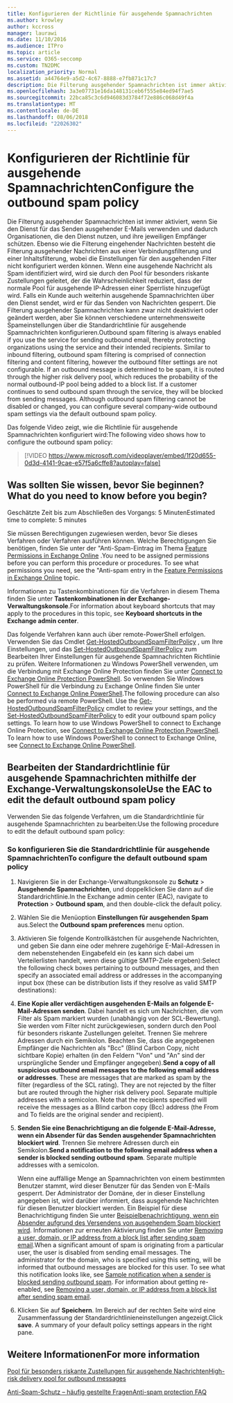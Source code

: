 ```yaml
---
title: Konfigurieren der Richtlinie für ausgehende Spamnachrichten
ms.author: krowley
author: kccross
manager: laurawi
ms.date: 11/10/2016
ms.audience: ITPro
ms.topic: article
ms.service: O365-seccomp
ms.custom: TN2DMC
localization_priority: Normal
ms.assetid: a44764e9-a5d2-4c67-8888-e7fb871c17c7
description: Die Filterung ausgehender Spamnachrichten ist immer aktiviert, wenn Sie den Dienst für das Senden ausgehender E-Mails verwenden und dadurch Organisationen, die den Dienst nutzen, und ihre jeweiligen Empfänger schützen.
ms.openlocfilehash: 3a3e07731e16da148131ceb6f555e84ed94f7ae5
ms.sourcegitcommit: 22bca85c3c6d946083d3784f72e886c068d49f4a
ms.translationtype: MT
ms.contentlocale: de-DE
ms.lasthandoff: 08/06/2018
ms.locfileid: "22026302"
---
```

# <a name="configure-the-outbound-spam-policy"></a><span data-ttu-id="f7b1f-103">Konfigurieren der Richtlinie für ausgehende Spamnachrichten</span><span class="sxs-lookup"><span data-stu-id="f7b1f-103">Configure the outbound spam policy</span></span>

<span data-ttu-id="f7b1f-p101">Die Filterung ausgehender Spamnachrichten ist immer aktiviert, wenn Sie den Dienst für das Senden ausgehender E-Mails verwenden und dadurch Organisationen, die den Dienst nutzen, und ihre jeweiligen Empfänger schützen. Ebenso wie die Filterung eingehender Nachrichten besteht die Filterung ausgehender Nachrichten aus einer Verbindungsfilterung und einer Inhaltsfilterung, wobei die Einstellungen für den ausgehenden Filter nicht konfiguriert werden können. Wenn eine ausgehende Nachricht als Spam identifiziert wird, wird sie durch den Pool für besonders riskante Zustellungen geleitet, der die Wahrscheinlichkeit reduziert, dass der normale Pool für ausgehende IP-Adressen einer Sperrliste hinzugefügt wird. Falls ein Kunde auch weiterhin ausgehende Spamnachrichten über den Dienst sendet, wird er für das Senden von Nachrichten gesperrt. Die Filterung ausgehender Spamnachrichten kann zwar nicht deaktiviert oder geändert werden, aber Sie können verschiedene unternehmensweite Spameinstellungen über die Standardrichtlinie für ausgehende Spamnachrichten konfigurieren.</span><span class="sxs-lookup"><span data-stu-id="f7b1f-p101">Outbound spam filtering is always enabled if you use the service for sending outbound email, thereby protecting organizations using the service and their intended recipients. Similar to inbound filtering, outbound spam filtering is comprised of connection filtering and content filtering, however the outbound filter settings are not configurable. If an outbound message is determined to be spam, it is routed through the higher risk delivery pool, which reduces the probability of the normal outbound-IP pool being added to a block list. If a customer continues to send outbound spam through the service, they will be blocked from sending messages. Although outbound spam filtering cannot be disabled or changed, you can configure several company-wide outbound spam settings via the default outbound spam policy.</span></span> 
  
<span data-ttu-id="f7b1f-109">Das folgende Video zeigt, wie die Richtlinie für ausgehende Spamnachrichten konfiguriert wird:</span><span class="sxs-lookup"><span data-stu-id="f7b1f-109">The following video shows how to configure the outbound spam policy:</span></span>
  
> [!VIDEO https://www.microsoft.com/videoplayer/embed/1f20d655-0d3d-4141-9cae-e57f5a6cffe8?autoplay=false]
  
## <a name="what-do-you-need-to-know-before-you-begin"></a><span data-ttu-id="f7b1f-110">Was sollten Sie wissen, bevor Sie beginnen?</span><span class="sxs-lookup"><span data-stu-id="f7b1f-110">What do you need to know before you begin?</span></span>
<span data-ttu-id="f7b1f-111"><a name="sectionSection0"> </a></span><span class="sxs-lookup"><span data-stu-id="f7b1f-111"></span></span>

<span data-ttu-id="f7b1f-112">Geschätzte Zeit bis zum Abschließen des Vorgangs: 5 Minuten</span><span class="sxs-lookup"><span data-stu-id="f7b1f-112">Estimated time to complete: 5 minutes</span></span>
  
<span data-ttu-id="f7b1f-p102">Sie müssen Berechtigungen zugewiesen werden, bevor Sie dieses Verfahren oder Verfahren ausführen können. Welche Berechtigungen Sie benötigen, finden Sie unter der "Anti-Spam-Eintrag im Thema [Feature Permissions in Exchange Online](http://technet.microsoft.com/library/15073ce1-0917-403b-8839-02a2ebc96e16.aspx) .</span><span class="sxs-lookup"><span data-stu-id="f7b1f-p102">You need to be assigned permissions before you can perform this procedure or procedures. To see what permissions you need, see the "Anti-spam entry in the [Feature Permissions in Exchange Online](http://technet.microsoft.com/library/15073ce1-0917-403b-8839-02a2ebc96e16.aspx) topic.</span></span> 
  
<span data-ttu-id="f7b1f-115">Informationen zu Tastenkombinationen für die Verfahren in diesem Thema finden Sie unter **Tastenkombinationen in der Exchange-Verwaltungskonsole**.</span><span class="sxs-lookup"><span data-stu-id="f7b1f-115">For information about keyboard shortcuts that may apply to the procedures in this topic, see **Keyboard shortcuts in the Exchange admin center**.</span></span>
  
<span data-ttu-id="f7b1f-p103">Das folgende Verfahren kann auch über remote-PowerShell erfolgen. Verwenden Sie das Cmdlet [Get-HostedOutboundSpamFilterPolicy](http://technet.microsoft.com/library/8f15c83c-c10a-4d9d-b135-35321430bdc2.aspx) , um Ihre Einstellungen, und das [Set-HostedOutboundSpamFilterPolicy](http://technet.microsoft.com/library/665d1b04-d4b5-4a0e-811a-4e37096ccbfd.aspx) zum Bearbeiten Ihrer Einstellungen für ausgehende Spamnachrichten Richtlinie zu prüfen. Weitere Informationen zu Windows PowerShell verwenden, um die Verbindung mit Exchange Online Protection finden Sie unter [Connect to Exchange Online Protection PowerShell](https://go.microsoft.com/fwlink/p/?linkid=627290). So verwenden Sie Windows PowerShell für die Verbindung zu Exchange Online finden Sie unter [Connect to Exchange Online PowerShell](https://go.microsoft.com/fwlink/p/?linkid=396554).</span><span class="sxs-lookup"><span data-stu-id="f7b1f-p103">The following procedure can also be performed via remote PowerShell. Use the [Get-HostedOutboundSpamFilterPolicy](http://technet.microsoft.com/library/8f15c83c-c10a-4d9d-b135-35321430bdc2.aspx) cmdlet to review your settings, and the [Set-HostedOutboundSpamFilterPolicy](http://technet.microsoft.com/library/665d1b04-d4b5-4a0e-811a-4e37096ccbfd.aspx) to edit your outbound spam policy settings. To learn how to use Windows PowerShell to connect to Exchange Online Protection, see [Connect to Exchange Online Protection PowerShell](https://go.microsoft.com/fwlink/p/?linkid=627290). To learn how to use Windows PowerShell to connect to Exchange Online, see [Connect to Exchange Online PowerShell](https://go.microsoft.com/fwlink/p/?linkid=396554).</span></span>
  
## <a name="use-the-eac-to-edit-the-default-outbound-spam-policy"></a><span data-ttu-id="f7b1f-120">Bearbeiten der Standardrichtlinie für ausgehende Spamnachrichten mithilfe der Exchange-Verwaltungskonsole</span><span class="sxs-lookup"><span data-stu-id="f7b1f-120">Use the EAC to edit the default outbound spam policy</span></span>
<span data-ttu-id="f7b1f-121"><a name="sectionSection1"> </a></span><span class="sxs-lookup"><span data-stu-id="f7b1f-121"></span></span>

<span data-ttu-id="f7b1f-122">Verwenden Sie das folgende Verfahren, um die Standardrichtlinie für ausgehende Spamnachrichten zu bearbeiten:</span><span class="sxs-lookup"><span data-stu-id="f7b1f-122">Use the following procedure to edit the default outbound spam policy:</span></span>
  
### <a name="to-configure-the-default-outbound-spam-policy"></a><span data-ttu-id="f7b1f-123">So konfigurieren Sie die Standardrichtlinie für ausgehende Spamnachrichten</span><span class="sxs-lookup"><span data-stu-id="f7b1f-123">To configure the default outbound spam policy</span></span>

1. <span data-ttu-id="f7b1f-124">Navigieren Sie in der Exchange-Verwaltungskonsole zu **Schutz** \> **Ausgehende Spamnachrichten**, und doppelklicken Sie dann auf die Standardrichtlinie.</span><span class="sxs-lookup"><span data-stu-id="f7b1f-124">In the Exchange admin center (EAC), navigate to **Protection** \> **Outbound spam**, and then double-click the default policy.</span></span>
    
2. <span data-ttu-id="f7b1f-125">Wählen Sie die Menüoption **Einstellungen für ausgehenden Spam** aus.</span><span class="sxs-lookup"><span data-stu-id="f7b1f-125">Select the **Outbound spam preferences** menu option.</span></span> 
    
3. <span data-ttu-id="f7b1f-126">Aktivieren Sie folgende Kontrollkästchen für ausgehende Nachrichten, und geben Sie dann eine oder mehrere zugehörige E-Mail-Adressen in dem nebenstehenden Eingabefeld ein (es kann sich dabei um Verteilerlisten handelt, wenn diese gültige SMTP-Ziele ergeben):</span><span class="sxs-lookup"><span data-stu-id="f7b1f-126">Select the following check boxes pertaining to outbound messages, and then specify an associated email address or addresses in the accompanying input box (these can be distribution lists if they resolve as valid SMTP destinations):</span></span>
    
1. <span data-ttu-id="f7b1f-p104">**Eine Kopie aller verdächtigen ausgehenden E-Mails an folgende E-Mail-Adressen senden**. Dabei handelt es sich um Nachrichten, die vom Filter als Spam markiert wurden (unabhängig von der SCL-Bewertung). Sie werden vom Filter nicht zurückgewiesen, sondern durch den Pool für besonders riskante Zustellungen geleitet. Trennen Sie mehrere Adressen durch ein Semikolon. Beachten Sie, dass die angegebenen Empfänger die Nachrichten als "Bcc" (Blind Carbon Copy, nicht sichtbare Kopie) erhalten (in den Feldern "Von" und "An" sind der ursprüngliche Sender und Empfänger angegeben).</span><span class="sxs-lookup"><span data-stu-id="f7b1f-p104">**Send a copy of all suspicious outbound email messages to the following email address or addresses**. These are messages that are marked as spam by the filter (regardless of the SCL rating). They are not rejected by the filter but are routed through the higher risk delivery pool. Separate multiple addresses with a semicolon. Note that the recipients specified will receive the messages as a Blind carbon copy (Bcc) address (the From and To fields are the original sender and recipient).</span></span>
    
2. <span data-ttu-id="f7b1f-p105">**Senden Sie eine Benachrichtigung an die folgende E-Mail-Adresse, wenn ein Absender für das Senden ausgehender Spamnachrichten blockiert wird**. Trennen Sie mehrere Adressen durch ein Semikolon.</span><span class="sxs-lookup"><span data-stu-id="f7b1f-p105">**Send a notification to the following email address when a sender is blocked sending outbound spam**. Separate multiple addresses with a semicolon.</span></span>
    
    <span data-ttu-id="f7b1f-p106">Wenn eine auffällige Menge an Spamnachrichten von einem bestimmten Benutzer stammt, wird dieser Benutzer für das Senden von E-Mails gesperrt. Der Administrator der Domäne, der in dieser Einstellung angegeben ist, wird darüber informiert, dass ausgehende Nachrichten für diesen Benutzer blockiert werden. Ein Beispiel für diese Benachrichtigung finden Sie unter [Beispielbenachrichtigung, wenn ein Absender aufgrund des Versendens von ausgehendem Spam blockiert wird](sample-notification-when-a-sender-is-blocked-sending-outbound-spam.md). Informationen zur erneuten Aktivierung finden Sie unter [Removing a user, domain, or IP address from a block list after sending spam email](http://technet.microsoft.com/library/712cfcc1-31e8-4e51-8561-b64258a8f1e5.aspx).</span><span class="sxs-lookup"><span data-stu-id="f7b1f-p106">When a significant amount of spam is originating from a particular user, the user is disabled from sending email messages. The administrator for the domain, who is specified using this setting, will be informed that outbound messages are blocked for this user. To see what this notification looks like, see [Sample notification when a sender is blocked sending outbound spam](sample-notification-when-a-sender-is-blocked-sending-outbound-spam.md). For information about getting re-enabled, see [Removing a user, domain, or IP address from a block list after sending spam email](http://technet.microsoft.com/library/712cfcc1-31e8-4e51-8561-b64258a8f1e5.aspx).</span></span>
    
4. <span data-ttu-id="f7b1f-p107">Klicken Sie auf **Speichern**. Im Bereich auf der rechten Seite wird eine Zusammenfassung der Standardrichtlinieneinstellungen angezeigt.</span><span class="sxs-lookup"><span data-stu-id="f7b1f-p107">Click **save**. A summary of your default policy settings appears in the right pane.</span></span>
    
## <a name="for-more-information"></a><span data-ttu-id="f7b1f-140">Weitere Informationen</span><span class="sxs-lookup"><span data-stu-id="f7b1f-140">For more information</span></span>
<span data-ttu-id="f7b1f-141"><a name="sectionSection2"> </a></span><span class="sxs-lookup"><span data-stu-id="f7b1f-141"></span></span>

[<span data-ttu-id="f7b1f-142">Pool für besonders riskante Zustellungen für ausgehende Nachrichten</span><span class="sxs-lookup"><span data-stu-id="f7b1f-142">High-risk delivery pool for outbound messages</span></span>](high-risk-delivery-pool-for-outbound-messages.md)
  
[<span data-ttu-id="f7b1f-143">Anti-Spam-Schutz – häufig gestellte Fragen</span><span class="sxs-lookup"><span data-stu-id="f7b1f-143">Anti-spam protection FAQ</span></span>](anti-spam-protection-faq.md)
  

